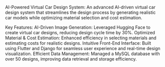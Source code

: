 AI-Powered Virtual Car Design System: 
An advanced AI-driven virtual car design system that streamlines the design process by generating realistic car models while optimizing material selection and cost estimation.

Key Features:
AI-Driven Image Generation: Leveraged Hugging Face to create virtual car designs, reducing design cycle time by 30%.
Optimized Material & Cost Estimation: Enhanced efficiency in selecting materials and estimating costs for realistic designs.
Intuitive Front-End Interface: Built using Flutter and Django for seamless user experience and real-time design visualization.
Efficient Data Management: Managed a MySQL database with over 50 designs, improving data retrieval and storage efficiency.
